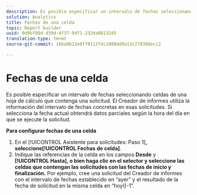 ```yaml
---
description: Es posible especificar un intervalo de fechas seleccionando celdas de una hoja de cálculo que contenga una solicitud. El Creador de informes utiliza la información del intervalo de fechas concretas en esas solicitudes. Si selecciona la fecha actual obtendrá datos parciales según la hora del día en que se ejecute la solicitud.
solution: Analytics
title: Fechas de una celda
topic: Report builder
uuid: 0d9bf08d-d39d-4f37-94f1-232da0813245
translation-type: tm+mt
source-git-commit: 16ba0b12e0f70112f4c10804d0a13c278388ecc2

---
```



# Fechas de una celda

Es posible especificar un intervalo de fechas seleccionando celdas de una hoja de cálculo que contenga una solicitud. El Creador de informes utiliza la información del intervalo de fechas concretas en esas solicitudes. Si selecciona la fecha actual obtendrá datos parciales según la hora del día en que se ejecute la solicitud.

**Para configurar fechas de una celda**

1. En el [!UICONTROL Asistente para solicitudes: Paso 1]**, seleccione[!UICONTROL Fechas de celda]**.
1. Indique las referencias de la celda en los campos **Desde** y **[!UICONTROL Hasta], o bien haga clic en el selector y seleccione las celdas que contengan las solicitudes con las fechas de inicio y finalización.**
Por ejemplo, cree una solicitud del Creador de informes con el intervalo de fechas establecido en “ayer” y el resultado de la fecha de solicitud en la misma celda en “hoy()-1”.
